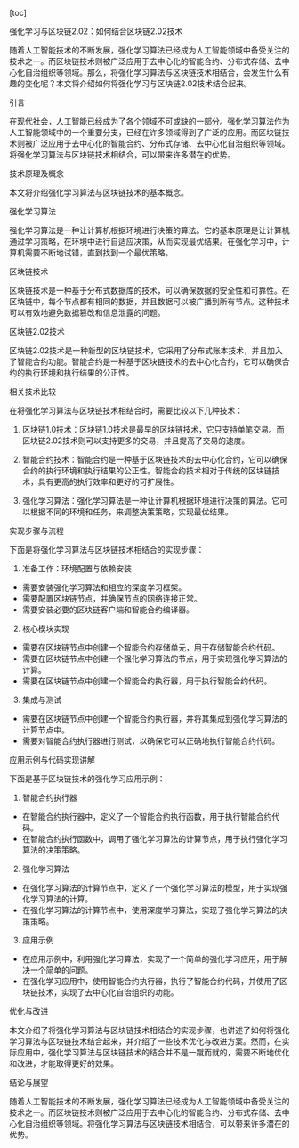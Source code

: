 
[toc]                    
                
                
强化学习与区块链2.02：如何结合区块链2.02技术

随着人工智能技术的不断发展，强化学习算法已经成为人工智能领域中备受关注的技术之一。而区块链技术则被广泛应用于去中心化的智能合约、分布式存储、去中心化自治组织等领域。那么，将强化学习算法与区块链技术相结合，会发生什么有趣的变化呢？本文将介绍如何将强化学习与区块链2.02技术结合起来。

引言

在现代社会，人工智能已经成为了各个领域不可或缺的一部分。强化学习算法作为人工智能领域中的一个重要分支，已经在许多领域得到了广泛的应用。而区块链技术则被广泛应用于去中心化的智能合约、分布式存储、去中心化自治组织等领域。将强化学习算法与区块链技术相结合，可以带来许多潜在的优势。

技术原理及概念

本文将介绍强化学习算法与区块链技术的基本概念。

强化学习算法

强化学习算法是一种让计算机根据环境进行决策的算法。它的基本原理是让计算机通过学习策略，在环境中进行自适应决策，从而实现最优结果。在强化学习中，计算机需要不断地试错，直到找到一个最优策略。

区块链技术

区块链技术是一种基于分布式数据库的技术，可以确保数据的安全性和可靠性。在区块链中，每个节点都有相同的数据，并且数据可以被广播到所有节点。这种技术可以有效地避免数据篡改和信息泄露的问题。

区块链2.02技术

区块链2.02技术是一种新型的区块链技术，它采用了分布式账本技术，并且加入了智能合约功能。智能合约是一种基于区块链技术的去中心化合约，它可以确保合约的执行环境和执行结果的公正性。

相关技术比较

在将强化学习算法与区块链技术相结合时，需要比较以下几种技术：

1. 区块链1.0技术：区块链1.0技术是最早的区块链技术，它只支持单笔交易。而区块链2.02技术则可以支持更多的交易，并且提高了交易的速度。

2. 智能合约技术：智能合约是一种基于区块链技术的去中心化合约，它可以确保合约的执行环境和执行结果的公正性。智能合约技术相对于传统的区块链技术，具有更高的执行效率和更好的可扩展性。

3. 强化学习算法：强化学习算法是一种让计算机根据环境进行决策的算法。它可以根据不同的环境和任务，来调整决策策略，实现最优结果。

实现步骤与流程

下面是将强化学习算法与区块链技术相结合的实现步骤：

1. 准备工作：环境配置与依赖安装
- 需要安装强化学习算法和相应的深度学习框架。
- 需要配置区块链节点，并确保节点的网络连接正常。
- 需要安装必要的区块链客户端和智能合约编译器。

2. 核心模块实现
- 需要在区块链节点中创建一个智能合约存储单元，用于存储智能合约代码。
- 需要在区块链节点中创建一个强化学习算法的节点，用于实现强化学习算法的计算。
- 需要在区块链节点中创建一个智能合约执行器，用于执行智能合约代码。

3. 集成与测试
- 需要在区块链节点中创建一个智能合约执行器，并将其集成到强化学习算法的计算节点中。
- 需要对智能合约执行器进行测试，以确保它可以正确地执行智能合约代码。

应用示例与代码实现讲解

下面是基于区块链技术的强化学习应用示例：

1. 智能合约执行器
- 在智能合约执行器中，定义了一个智能合约执行函数，用于执行智能合约代码。
- 在智能合约执行函数中，调用了强化学习算法的计算节点，用于执行强化学习算法的决策策略。

2. 强化学习算法
- 在强化学习算法的计算节点中，定义了一个强化学习算法的模型，用于实现强化学习算法的计算。
- 在强化学习算法的计算节点中，使用深度学习算法，实现了强化学习算法的决策策略。

3. 应用示例
- 在应用示例中，利用强化学习算法，实现了一个简单的强化学习应用，用于解决一个简单的问题。
- 在强化学习应用中，使用智能合约执行器，执行了智能合约代码，并使用了区块链技术，实现了去中心化自治组织的功能。

优化与改进

本文介绍了将强化学习算法与区块链技术相结合的实现步骤，也讲述了如何将强化学习算法与区块链技术结合起来，并介绍了一些技术优化与改进方案。然而，在实际应用中，强化学习算法与区块链技术的结合并不是一蹴而就的，需要不断地优化和改进，才能取得更好的效果。

结论与展望

随着人工智能技术的不断发展，强化学习算法已经成为人工智能领域中备受关注的技术之一。而区块链技术则被广泛应用于去中心化的智能合约、分布式存储、去中心化自治组织等领域。将强化学习算法与区块链技术相结合，可以带来许多潜在的优势。

